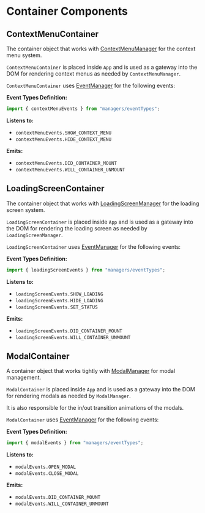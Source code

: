 # Container Components


## ContextMenuContainer

The container object that works with [ContextMenuManager](/reference/managersReference.html#contextmenumanager) for the context menu system.

`ContextMenuContainer` is placed inside `App` and is used as a gateway into the DOM for rendering context menus as needed by `ContextMenuManager`.

`ContextMenuContainer` uses [EventManager](/reference/managersReference.html#eventmanager) for the following events:

**Event Types Definition:**
```jsx 
import { contextMenuEvents } from "managers/eventTypes";
```

**Listens to:**
* `contextMenuEvents.SHOW_CONTEXT_MENU`
* `contextMenuEvents.HIDE_CONTEXT_MENU`

**Emits:**
* `contextMenuEvents.DID_CONTAINER_MOUNT`
* `contextMenuEvents.WILL_CONTAINER_UNMOUNT`


## LoadingScreenContainer

The container object that works with [LoadingScreenManager](/reference/managersReference.html#loadingscreenmanager) for the loading screen system.

`LoadingScreenContainer` is placed inside `App` and is used as a gateway into the DOM for rendering the loading screen as needed by `LoadingScreenManager`.

`LoadingScreenContainer` uses [EventManager](/reference/managersReference.html#eventmanager) for the following events:

**Event Types Definition:**
```jsx
import { loadingScreenEvents } from "managers/eventTypes";
```

**Listens to:**
* `loadingScreenEvents.SHOW_LOADING`
* `loadingScreenEvents.HIDE_LOADING`
* `loadingScreenEvents.SET_STATUS`

**Emits:**
* `loadingScreenEvents.DID_CONTAINER_MOUNT`
* `loadingScreenEvents.WILL_CONTAINER_UNMOUNT`




## ModalContainer

A container object that works tightly with [ModalManager](/reference/managersReference.html#modalmanager) for modal management.

`ModalContainer` is placed inside `App` and is used as a gateway into the DOM for rendering modals as needed by `ModalManager`.

It is also responsible for the in/out transition animations of the modals.

`ModalContainer` uses [EventManager](/reference/managersReference.html#eventmanager) for the following events:

**Event Types Definition:**
```jsx
import { modalEvents } from "managers/eventTypes";
```

**Listens to:**
* `modalEvents.OPEN_MODAL`
* `modalEvents.CLOSE_MODAL`

**Emits:**
* `modalEvents.DID_CONTAINER_MOUNT`
* `modalEvents.WILL_CONTAINER_UNMOUNT`
